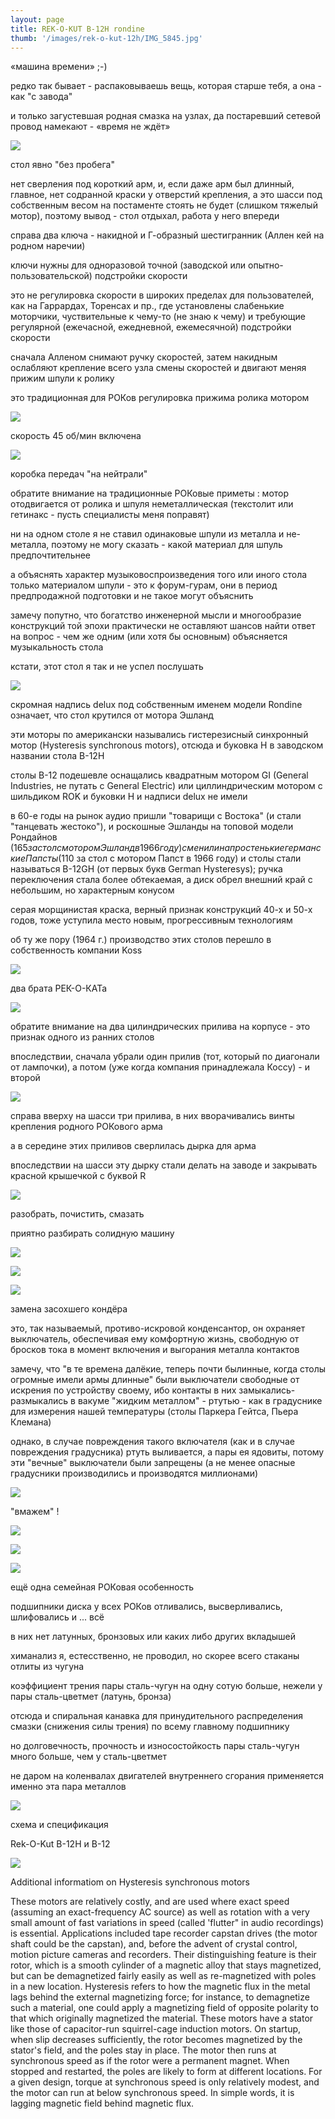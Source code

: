 ```yaml
---
layout: page
title: REK-O-KUT B-12H rondine
thumb: '/images/rek-o-kut-12h/IMG_5845.jpg'
---
```


«машина времени»     ;-)

редко так бывает - распаковываешь вещь, которая старше тебя, а она - как "с завода"

и только загустевшая родная смазка на узлах, да постаревший сетевой провод  намекают - «время не ждёт»

![](/images/rek-o-kut-12h/IMG_5731.jpg)

стол явно "без пробега"

нет сверления под короткий арм, и, если даже арм был длинный, главное, нет содранной краски у отверстий крепления, а это шасси под собственным весом на постаменте стоять не будет (слишком тяжелый мотор), поэтому вывод - стол отдыхал, работа у него впереди

справа два ключа - накидной и Г-образный шестигранник (Аллен кей на родном наречии)

ключи нужны для одноразовой точной (заводской или опытно-пользовательской) подстройки скорости

это не регулировка скорости в широких пределах для пользователей, как на Гаррардах, Торенсах и пр.,  где установлены слабенькие моторчики, чуствительные к чему-то (не знаю к чему) и требующие регулярной (ежечасной, ежедневной, ежемесячной) подстройки скорости

сначала Алленом снимают ручку скоростей, затем накидным ослабляют крепление всего узла смены скоростей и двигают меняя прижим шпули к ролику

это традиционная для РОКов регулировка прижима ролика мотором

![](/images/rek-o-kut-12h/IMG_5732.jpg)

скорость 45 об/мин включена

![](/images/rek-o-kut-12h/IMG_5735.jpg)

коробка передач "на нейтрали"

обратите внимание на традиционные РОКовые приметы : мотор отодвигается от ролика и шпуля неметаллическая (текстолит или гетинакс - пусть специалисты меня поправят)

ни на одном столе я не ставил одинаковые шпули из металла и не-металла, поэтому не могу сказать - какой материал для шпуль предпочтительнее

а объяснять характер музыковоспроизведения того или иного стола только материалом шпули - это к форум-гурам, они в период предпродажной подготовки и не такое могут объяснить

замечу попутно, что богатство инженерной мысли и многообразие конструкций той эпохи практически не оставляют шансов найти ответ на вопрос - чем же одним (или хотя бы основным) объясняется музыкальность стола

кстати, этот стол я так и не успел послушать

![](/images/rek-o-kut-12h/IMG_5848.jpg)

скромная надпись delux под собственным именем модели Rondine означает, что стол крутился от мотора Эшланд

эти моторы по американски назывались гистерезисный синхронный мотор (Hysteresis synchronous motors), отсюда и буковка Н в заводском названии стола В-12Н

столы В-12 подешевле оснащались квадратным мотором GI (General Industries, не путать с General Electric) или циллиндрическим мотором с шильдиком ROK и буковки Н и надписи delux не имели

в 60-е годы на рынок аудио пришли "товарищи с Востока" (и стали "танцевать жестоко"), и роскошные Эшланды на топовой модели Рондайнов ($165 за стол с мотором Эшланд в 1966 году) сменили на простенькие германские Папсты ($110 за стол с мотором Папст в 1966 году) и столы стали называться В-12GH (от первых букв German Hysteresys); ручка переключения стала более обтекаемая, а диск обрел внешний край с небольшим, но характерным конусом

серая морщинистая краска, верный признак конструкций 40-х и 50-х годов, тоже уступила место новым, прогрессивным технологиям

об ту же пору (1964 г.) производство этих столов перешло в собственность компании Koss

![](/images/rek-o-kut-12h/IMG_5845.jpg)

два брата РЕК-О-КАТа

![](/images/rek-o-kut-12h/IMG_5733.jpg)

обратите внимание на два цилиндрических прилива на корпусе - это признак одного из ранних столов

впоследствии, сначала убрали один прилив (тот, который по диагонали от лампочки), а потом (уже когда компания принадлежала Коссу) - и второй

![](/images/rek-o-kut-12h/IMG_5850.jpg)

справа вверху на шасси три прилива, в них вворачивались винты крепления родного РОКового арма

а в середине этих приливов сверлилась дырка для арма

впоследствии на шасси эту дырку стали делать на заводе и закрывать красной крышечкой с буквой R

![](/images/rek-o-kut-12h/IMG_5851.jpg)

разобрать, почистить, смазать

приятно разбирать солидную машину

![](/images/rek-o-kut-12h/IMG_6673.jpg)

![](/images/rek-o-kut-12h/IMG_6674.jpg)

![](/images/rek-o-kut-12h/IMG_6677.jpg)

замена засохшего кондёра

это, так называемый, противо-искровой конденсантор, он охраняет выключатель, обеспечивая ему комфортную жизнь, свободную от бросков тока в момент включения и выгорания металла контактов

замечу, что "в те времена далёкие, теперь почти былинные, когда столы огромные имели армы длинные" были выключатели свободные от искрения по устройству своему, ибо контакты в них замыкались-размыкались в вакуме "жидким металлом" - ртутью - как в градуснике для измерения нашей температуры (столы Паркера Гейтса, Пьера Клемана)

однако, в случае повреждения такого включателя (как и в случае повреждения градусника) ртуть выливается, а пары ея ядовиты, потому эти "вечные" выключатели были запрещены (а не менее опасные градусники производились и производятся миллионами)

![](/images/rek-o-kut-12h/IMG_6603.jpg)

"вмажем" !

![](/images/rek-o-kut-12h/IMG_6602.jpg)

![](/images/rek-o-kut-12h/IMG_6601.jpg)

![](/images/rek-o-kut-12h/IMG_6600.jpg)

ещё одна семейная РОКовая особенность

подшипники диска у всех РОКов отливались, высверливались, шлифовались и ... всё

в них нет латунных, бронзовых или каких либо других вкладышей

химанализ я, естесственно, не проводил, но скорее всего стаканы отлиты из чугуна

коэффициент трения пары сталь-чугун на одну сотую больше, нежели у пары сталь-цветмет (латунь, бронза)

отсюда и спиральная канавка для принудительного распределения смазки (снижения силы трения) по всему главному подшипнику

но долговечность, прочность и износостойкость пары сталь-чугун много больше, чем у сталь-цветмет

не даром на коленвалах двигателей внутреннего сгорания применяется именно эта пара металлов

![](/images/rek-o-kut-12h/IMG_6599.jpg)

схема и спецификация

Rek-O-Kut B-12Н  и  В-12

![](/images/rek-o-kut-12h/0.jpg)

Additional informatiom on  Hysteresis synchronous motors

These motors are relatively costly, and are used where exact speed (assuming an exact-frequency AC source) as well as rotation with a very small amount of fast variations in speed (called 'flutter" in audio recordings) is essential. Applications included tape recorder capstan drives (the motor shaft could be the capstan), and, before the advent of crystal control, motion picture cameras and recorders. Their distinguishing feature is their rotor, which is a smooth cylinder of a magnetic alloy that stays magnetized, but can be demagnetized fairly easily as well as re-magnetized with poles in a new location. Hysteresis refers to how the magnetic flux in the metal lags behind the external magnetizing force; for instance, to demagnetize such a material, one could apply a magnetizing field of opposite polarity to that which originally magnetized the material. These motors have a stator like those of capacitor-run squirrel-cage induction motors. On startup, when slip decreases sufficiently, the rotor becomes magnetized by the stator's field, and the poles stay in place. The motor then runs at synchronous speed as if the rotor were a permanent magnet. When stopped and restarted, the poles are likely to form at different locations. For a given design, torque at synchronous speed is only relatively modest, and the motor can run at below synchronous speed. In simple words, it is lagging magnetic field behind magnetic flux.
